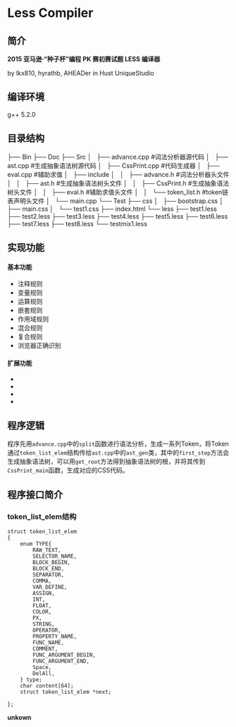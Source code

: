 Less Compiler
==========================

## 简介
**2015 亚马逊·“种子杯”编程 PK 赛初赛试题 LESS 编译器**

by lkx810, hyrathb, AHEADer in Hust UniqueStudio

## 编译环境
g++ 5.2.0

## 目录结构

├── Bin
├── Doc
├── Src
│   ├── advance.cpp               #词法分析器源代码
│   ├── ast.cpp                   #生成抽象语法树源代码
│   ├── CssPrint.cpp              #代码生成器
│   ├── eval.cpp                  #辅助求值
│   ├── include
│   │   ├── advance.h             #词法分析器头文件
│   │   ├── ast.h                 #生成抽象语法树头文件
│   │   ├── CssPrint.h            #生成抽象语法树头文件
│   │   ├── eval.h                #辅助求值头文件
│   │   └── token_list.h          #token链表声明头文件
│   └── main.cpp
└── Test
    ├── css
    │   ├── bootstrap.css
    │   ├── main.css
    │   └── test1.css
    ├── index.html
    └── less
        ├── test1.less
        ├── test2.less
        ├── test3.less
        ├── test4.less
        ├── test5.less
        ├── test6.less
        ├── test7.less
        ├── test8.less
        └── testmix1.less

## 实现功能

#### 基本功能

+ 注释规则
+ 变量规则
+ 运算规则
+ 嵌套规则
+ 作用域规则
+ 混合规则
+ 复合规则
+ 浏览器正确识别

#### 扩展功能

+
+
+
+

## 程序逻辑

程序先用`advance.cpp`中的`split`函数进行语法分析，生成一系列Token，将Token通过`token_list_elem`结构传给`ast.cpp`中的`ast_gen`类，其中的`first_step`方法会生成抽象语法树，可以用`get_root`方法得到抽象语法树的根，并将其传到`CssPrint_main`函数，生成对应的CSS代码。

## 程序接口简介

### token_list_elem结构

```
struct token_list_elem
{
    enum TYPE{
        RAW_TEXT,
        SELECTOR_NAME,
        BLOCK_BEGIN,
        BLOCK_END,
        SEPARATOR,
        COMMA,
        VAR_DEFINE,
        ASSIGN,
        INT,
        FLOAT,
        COLOR,
        PX,
        STRING,
        OPERATOR,
        PROPERTY_NAME,
        FUNC_NAME,
        COMMENT,
        FUNC_ARGUMENT_BEGIN,
        FUNC_ARGUMENT_END,
        Space,
        DelAll,
    } type;
    char content[64];
    struct token_list_elem *next;

};

```

**unkown**



